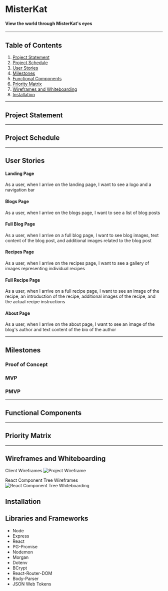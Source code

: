 # MisterKat

#### View the world through MisterKat's eyes
---
## Table of Contents
1. [Project Statement](#project-statement)
2. [Project Schedule](#project-schedule)
3. [User Stories](#user-stories)
4. [Milestones](#milestones)
5. [Functional Components](#functional-components)
6. [Priority Matrix](#priority-matrix)
7. [Wireframes and Whiteboarding](#wireframes-and-whiteboarding)
8. [Installation](#installation)


---
## Project Statement

---
## Project Schedule

---
## User Stories
#### Landing Page	

As a user, when I arrive on the landing page, I want to see a logo and a navigation bar

#### Blogs Page	

As a user, when I arrive on the blogs page, I want to see a list of blog posts 

#### Full Blog Page	

As a user, when I arrive on a full blog page, I want to see blog images, text content of the blog post, and additional images related to the blog post

#### Recipes Page	

As a user, when I arrive on the recipes page, I want to see a gallery of images representing individual recipes

#### Full Recipe Page

As a user, when I arrive on a full recipe page, I want to see an image of the recipe, an introduction of the recipe, additional images of the recipe, and the actual recipe instructions

#### About Page	

As a user, when I arrive on the about page, I want to see an image of the blog's author and text content of the bio of the author


---
## Milestones

### Proof of Concept

### MVP

### PMVP

---
## Functional Components

---
## Priority Matrix

---
## Wireframes and Whiteboarding

Client Wireframes
![Project Wireframe](https://res.cloudinary.com/dk1cgfxkn/image/upload/v1544558744/20181210_Whiteboarding_Wireframes_Client.png)

React Component Tree Wireframes
![React Component Tree Whiteboarding](https://res.cloudinary.com/dk1cgfxkn/image/upload/v1544558744/React_Components_Tree_Whiteboarding.png)

## Installation

## Libraries and Frameworks
*	Node
*	Express
*	React
*	PG-Promise
*	Nodemon
*	Morgan
*	Dotenv
*	BCrypt
*	React-Router-DOM
*	Body-Parser
*	JSON Web Tokens
